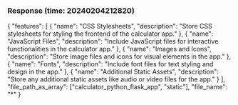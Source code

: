 ### Response (time: 20240204212820)

{
    "features": [
        {
            "name": "CSS Stylesheets",
            "description": "Store CSS stylesheets for styling the frontend of the calculator app."
        },
        {
            "name": "JavaScript Files",
            "description": "Include JavaScript files for interactive functionalities in the calculator app."
        },
        {
            "name": "Images and Icons",
            "description": "Store image files and icons for visual elements in the app."
        },
        {
            "name": "Fonts",
            "description": "Include font files for text styling and design in the app."
        },
        {
            "name": "Additional Static Assets",
            "description": "Store any additional static assets like audio or video files for the app."
        }
    ],
    "file_path_as_array": ["calculator_python_flask_app", "static"],
    "file_name": "*"
}